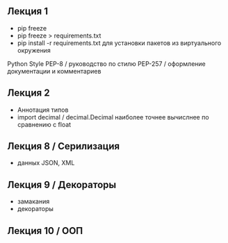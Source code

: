 
## Лекция 1
- pip freeze
- pip freeze > requirements.txt
- pip install -r requirements.txt для установки пакетов из виртуального окружения

Python Style 
PEP-8 / руководство по стилю
PEP-257 / оформление документации и комментариев

## Лекция 2
- Аннотация типов
- import decimal / decimal.Decimal наиболее точнее вычислнее по сравнению с float

## Лекция 8 / Серилизация
- данных JSON, XML

## Лекция 9 / Декораторы
- замакания
- декораторы 

## Лекция 10 / ООП